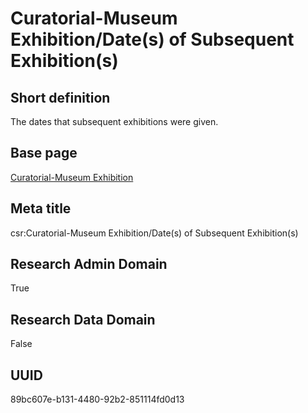 # Curatorial-Museum Exhibition/Date(s) of Subsequent Exhibition(s)
## Short definition
The dates that subsequent exhibitions were given.
## Base page
[Curatorial-Museum Exhibition](https://github.com/EuroCRIS/CASRAI-Dictionairies/blob/main/Objects/Curatorial-Museum%20Exhibition.md)
## Meta title
csr:Curatorial-Museum Exhibition/Date(s) of Subsequent Exhibition(s)
## Research Admin Domain
True
## Research Data Domain
False
## UUID
89bc607e-b131-4480-92b2-851114fd0d13
